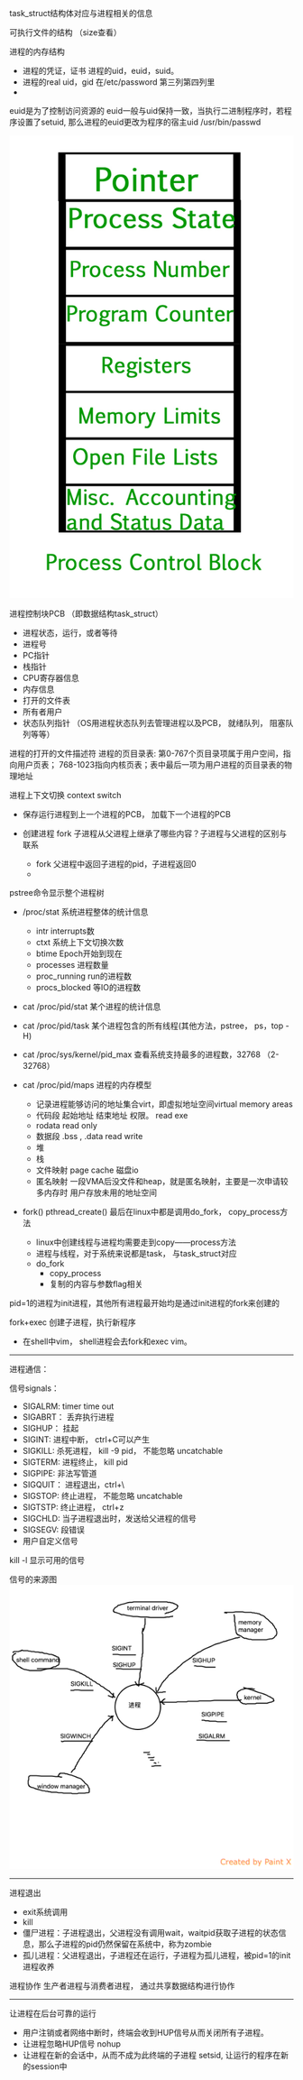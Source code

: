 task_struct结构体对应与进程相关的信息

可执行文件的结构 （size查看）

进程的内存结构

+ 进程的凭证，证书 进程的uid，euid，suid。
+ 进程的real uid，gid 在/etc/password 第三列第四列里
+ 
euid是为了控制访问资源的
euid一般与uid保持一致，当执行二进制程序时，若程序设置了setuid, 那么进程的euid更改为程序的宿主uid
/usr/bin/passwd



![image](process-PCB.jpg)

进程控制块PCB （即数据结构task_struct）
+ 进程状态，运行，或者等待
+ 进程号
+ PC指针
+ 栈指针
+ CPU寄存器信息
+ 内存信息
+ 打开的文件表
+ 所有者用户
+ 状态队列指针 （OS用进程状态队列去管理进程以及PCB， 就绪队列， 阻塞队列等等）

进程的打开的文件描述符
进程的页目录表: 第0-767个页目录项属于用户空间，指向用户页表； 768-1023指向内核页表；表中最后一项为用户进程的页目录表的物理地址


进程上下文切换 context switch
+ 保存运行进程到上一个进程的PCB， 加载下一个进程的PCB


+ 创建进程 fork 子进程从父进程上继承了哪些内容？子进程与父进程的区别与联系
	+ fork 父进程中返回子进程的pid，子进程返回0
	+

pstree命令显示整个进程树

+ /proc/stat 系统进程整体的统计信息
	+ intr interrupts数
	+ ctxt 系统上下文切换次数
	+ btime Epoch开始到现在
	+ processes 进程数量
	+ proc_running run的进程数
	+ procs_blocked 等IO的进程数
+ cat /proc/pid/stat 某个进程的统计信息
+ cat /proc/pid/task 某个进程包含的所有线程(其他方法，pstree， ps，top -H)
+ cat /proc/sys/kernel/pid_max 查看系统支持最多的进程数，32768 （2-32768）
+ cat /proc/pid/maps 进程的内存模型
	+ 记录进程能够访问的地址集合virt，即虚拟地址空间virtual memory areas 
	+ 代码段 起始地址 结束地址 权限。 read exe
	+ rodata read only
	+ 数据段 .bss , .data read write
	+ 堆 
	+ 栈
	+ 文件映射 page cache 磁盘io
	+ 匿名映射  一段VMA后没文件和heap，就是匿名映射，主要是一次申请较多内存时 用户存放未用的地址空间

+ fork() pthread_create() 最后在linux中都是调用do_fork， copy_process方法
	+ linux中创建线程与进程均需要走到copy——process方法
	+ 进程与线程，对于系统来说都是task， 与task_struct对应
 	+ do_fork
		+ copy_process
		+ 复制的内容与参数flag相关

pid=1的进程为init进程，其他所有进程最开始均是通过init进程的fork来创建的

fork+exec 创建子进程，执行新程序
+ 在shell中vim， shell进程会去fork和exec vim。

---
进程通信：

信号signals：

+ SIGALRM:  timer time out
+ SIGABRT： 丢弃执行进程
+ SIGHUP： 挂起
+ SIGINT: 进程中断， ctrl+C可以产生
+ SIGKILL: 杀死进程， kill -9 pid， 不能忽略 uncatchable
+ SIGTERM: 进程终止， kill pid
+ SIGPIPE: 非法写管道
+ SIGQUIT： 进程退出，ctrl+\
+ SIGSTOP: 终止进程， 不能忽略 uncatchable
+ SIGTSTP: 终止进程， ctrl+z
+ SIGCHLD: 当子进程退出时，发送给父进程的信号
+ SIGSEGV: 段错误
+ 用户自定义信号

kill -l 显示可用的信号

信号的来源图
![image](signal_source.png)

---

进程退出
+ exit系统调用
+ kill
+ 僵尸进程：子进程退出，父进程没有调用wait，waitpid获取子进程的状态信息，那么子进程的pid仍然保留在系统中，称为zombie
+ 孤儿进程：父进程退出，子进程还在运行，子进程为孤儿进程，被pid=1的init进程收养

进程协作
生产者进程与消费者进程， 通过共享数据结构进行协作

---
让进程在后台可靠的运行
+ 用户注销或者网络中断时，终端会收到HUP信号从而关闭所有子进程。
+ 让进程忽略HUP信号 nohup
+ 让进程在新的会话中，从而不成为此终端的子进程 setsid, 让运行的程序在新的session中
